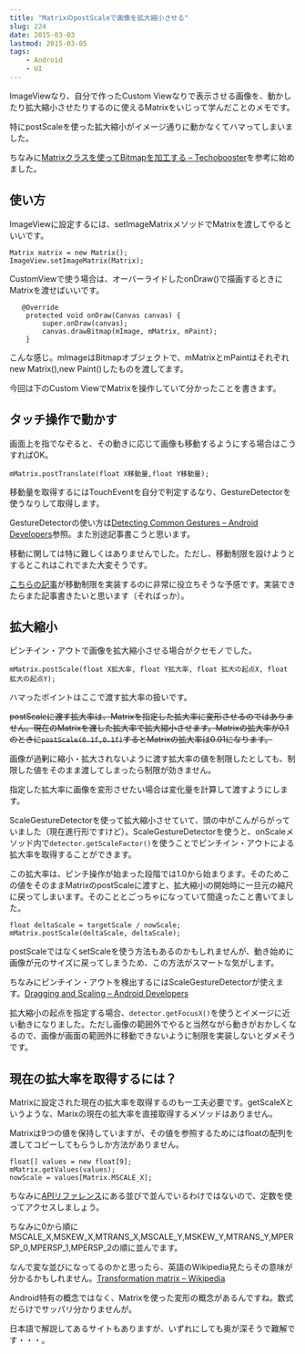 ```yaml
---
title: "MatrixのpostScaleで画像を拡大縮小させる"
slug: 224
date: 2015-03-03
lastmod: 2015-03-05
tags:
    - Android
    - UI
---
```


ImageViewなり、自分で作ったCustom Viewなりで表示させる画像を、動かしたり拡大縮小させたりするのに使えるMatrixをいじって学んだことのメモです。

特にpostScaleを使った拡大縮小がイメージ通りに動かなくてハマってしまいました。

ちなみに<a href="https://techbooster.org/android/application/14228/">Matrixクラスを使ってBitmapを加工する &#8211; Techobooster</a>を参考に始めました。


## 使い方


ImageViewに設定するには、setImageMatrixメソッドでMatrixを渡してやるといいです。


```
Matrix matrix = new Matrix();
ImageView.setImageMatrix(Matrix);
```

CustomViewで使う場合は、オーバーライドしたonDraw()で描画するときにMatrixを渡せばいいです。


```
   @Override
    protected void onDraw(Canvas canvas) {
        super.onDraw(canvas);
        canvas.drawBitmap(mImage, mMatrix, mPaint);
    }
```

こんな感じ。mImageはBitmapオブジェクトで、mMatrixとmPaintはそれぞれnew Matrix(),new Paint()したものを渡してます。

今回は下のCustom ViewでMatrixを操作していて分かったことを書きます。


## タッチ操作で動かす


画面上を指でなぞると、その動きに応じて画像も移動するようにする場合はこうすればOK。

`mMatrix.postTranslate(float X移動量,float Y移動量);`

移動量を取得するにはTouchEventを自分で判定するなり、GestureDetectorを使うなりして取得します。

GestureDetectorの使い方は<a href="https://developer.android.com/training/gestures/detector.html">Detecting Common Gestures &#8211; Android Developers</a>参照。また別途記事書こうと思います。

移動に関しては特に難しくはありませんでした。ただし、移動制限を設けようとするとこれはこれでまた大変そうです。

<a href="https://serenegiant.com/blog/?p=209">こちらの記事</a>が移動制限を実装するのに非常に役立ちそうな予感です。実装できたらまた記事書きたいと思います（そればっか）。


## 拡大縮小


ピンチイン・アウトで画像を拡大縮小させる場合がクセモノでした。

`mMatrix.postScale(float X拡大率, float Y拡大率, float 拡大の起点X, float 拡大の起点Y);`

ハマったポイントはここで渡す拡大率の扱いです。

<del datetime="2015-03-04T14:58:08+00:00">postScaleに渡す拡大率は、Matrixを指定した拡大率に変形させるのではありません。現在のMatrixを渡した拡大率で拡大縮小させます。Matrixの拡大率が0.1のときに`postScale(0.1f,0.1f)`するとMatrixの拡大率は0.01になります。

画像が過剰に縮小・拡大されないように渡す拡大率の値を制限したとしても、制限した値をそのまま渡してしまったら制限が効きません。

指定した拡大率に画像を変形させたい場合は変化量を計算して渡すようにします。
</del>

ScaleGestureDetectorを使って拡大縮小させていて、頭の中がこんがらがっていました（現在進行形ですけど）。ScaleGestureDetectorを使うと、onScaleメソッド内で`detector.getScaleFactor()`を使うことでピンチイン・アウトによる拡大率を取得することができます。

この拡大率は、ピンチ操作が始まった段階では1.0から始まります。そのためこの値をそのままMatrixのpostScaleに渡すと、拡大縮小の開始時に一旦元の縮尺に戻ってしまいます。そのこととごっちゃになっていて間違ったこと書いてました。


```
float deltaScale = targetScale / nowScale;
mMatrix.postScale(deltaScale, deltaScale);
```

postScaleではなくsetScaleを使う方法もあるのかもしれませんが、動き始めに画像が元のサイズに戻ってしまうため、この方法がスマートな気がします。

ちなみにピンチイン・アウトを検出するにはScaleGestureDetectorが使えます。<a href="https://developer.android.com/training/gestures/scale.html">Dragging and Scaling &#8211; Android Developers</a>

拡大縮小の起点を指定する場合、`detector.getFocusX()`を使うとイメージに近い動きになりました。ただし画像の範囲外でやると当然ながら動きがおかしくなるので、画像が画面の範囲外に移動できないように制限を実装しないとダメそうです。


## 現在の拡大率を取得するには？


Matrixに設定された現在の拡大率を取得するのも一工夫必要です。getScaleXというような、Marixの現在の拡大率を直接取得するメソッドはありません。

Matrixは9つの値を保持していますが、その値を参照するためにはfloatの配列を渡してコピーしてもらうしか方法がありません。


```
float[] values = new float[9];
mMatrix.getValues(values);
nowScale = values[Matrix.MSCALE_X];
```

ちなみに<a href="https://developer.android.com/reference/android/graphics/Matrix.html">APIリファレンス</a>にある並びで並んでいるわけではないので、定数を使ってアクセスしましょう。

ちなみに0から順にMSCALE_X,MSKEW_X,MTRANS_X,MSCALE_Y,MSKEW_Y,MTRANS_Y,MPERSP_0,MPERSP_1,MPERSP_2の順に並んでます。

なんで変な並びになってるのかと思ったら、英語のWikipedia見たらその意味が分かるかもしれません。<a href="https://en.wikipedia.org/wiki/Transformation_matrix">Transformation matrix &#8211; Wikipedia</a>

Android特有の概念ではなく、Matrixを使った変形の概念があるんですね。数式だらけでサッパリ分かりませんが。

日本語で解説してあるサイトもありますが、いずれにしても奥が深そうで難解です・・・。


  
